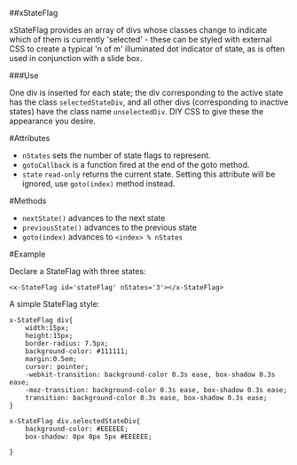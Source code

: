 ##xStateFlag

xStateFlag provides an array of divs whose classes change to indicate which of them is currently 'selected' - these can be styled with external CSS to create a typical 'n of m' illuminated dot 
indicator of state, as is often used in conjunction with a slide box.

###Use

One div is inserted for each state; the div corresponding to the active state has the class `selectedStateDiv`, and all other divs (corresponding to inactive states) have the class name `unselectedDiv`.  DIY CSS to give these the appearance you desire.

#Attributes
 - `nStates` sets the number of state flags to represent.
 - `gotoCallback` is a function fired at the end of the goto method.
 - `state` `read-only` returns the current state.  Setting this attribute will be ignored, use `goto(index)` method instead.

#Methods
 - `nextState()` advances to the next state
 - `previousState()` advances to the previous state
 - `goto(index)` advances to `<index> % nStates`

#Example

Declare a StateFlag with three states:

```
<x-StateFlag id='stateFlag' nStates='3'></x-StateFlag>
```
A simple StateFlag style:

```
x-StateFlag div{
	width:15px;
	height:15px;
	border-radius: 7.5px;
	background-color: #111111;
	margin:0.5em;
	cursor: pointer;
	-webkit-transition: background-color 0.3s ease, box-shadow 0.3s ease;
	-moz-transition: background-color 0.3s ease, box-shadow 0.3s ease;
	transition: background-color 0.3s ease, box-shadow 0.3s ease;
}

x-StateFlag div.selectedStateDiv{
	background-color: #EEEEEE;
	box-shadow: 0px 0px 5px #EEEEEE;

}
```